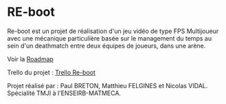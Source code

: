# RE-boot

Re-boot est un projet de réalisation d'un jeu vidéo de type FPS Multijoueur avec une mécanique particulière basée sur le management du temps au sein d'un deathmatch entre deux équipes de joueurs, dans une arène.

Voir la [Roadmap](https://github.com/StormHowl/Re-boot/blob/master/ROADMAP.md)

Trello du projet : [Trello Re-boot](https://trello.com/b/rRrLLPiK/project)



Projet réalisé par : Paul BRETON, Matthieu FELGINES et Nicolas VIDAL. Spécialité TMJI à l'ENSEIRB-MATMECA.
